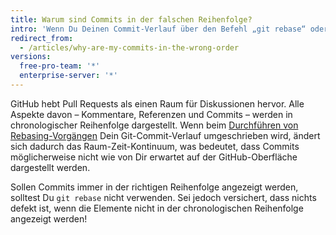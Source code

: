 ```yaml
---
title: Warum sind Commits in der falschen Reihenfolge?
intro: 'Wenn Du Deinen Commit-Verlauf über den Befehl „git rebase“ oder über einen erzwungenen Push-Vorgang umschreibst, wirst Du beim Öffnen eines Pull Requests feststellen, dass Deine Commit-Abfolge eine abweichende Reihenfolge aufweist.'
redirect_from:
  - /articles/why-are-my-commits-in-the-wrong-order
versions:
  free-pro-team: '*'
  enterprise-server: '*'
---
```


GitHub hebt Pull Requests als einen Raum für Diskussionen hervor. Alle Aspekte davon – Kommentare, Referenzen und Commits – werden in chronologischer Reihenfolge dargestellt. Wenn beim [Durchführen von Rebasing-Vorgängen](/articles/about-git-rebase) Dein Git-Commit-Verlauf umgeschrieben wird, ändert sich dadurch das Raum-Zeit-Kontinuum, was bedeutet, dass Commits möglicherweise nicht wie von Dir erwartet auf der GitHub-Oberfläche dargestellt werden.

Sollen Commits immer in der richtigen Reihenfolge angezeigt werden, solltest Du `git rebase` nicht verwenden. Sei jedoch versichert, dass nichts defekt ist, wenn die Elemente nicht in der chronologischen Reihenfolge angezeigt werden!
